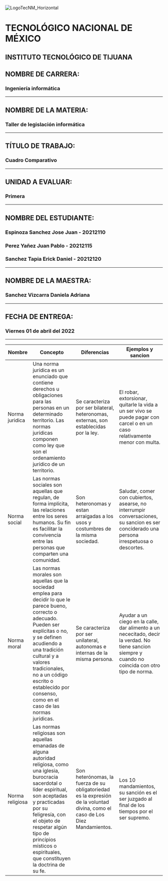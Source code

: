 
![LogoTecNM_Horizontal](https://user-images.githubusercontent.com/101742408/160739752-3ab4ba83-01d7-49b6-9ede-3ab2478f0696.svg)
# **TECNOLÓGICO NACIONAL DE MÉXICO**
##            INSTITUTO TECNOLÓGICO DE TIJUANA 
## NOMBRE DE CARRERA: 
### Ingeniería informática
---
## NOMBRE DE LA MATERIA: 
### Taller de legislación informática
---
## TÍTULO DE TRABAJO: 
### Cuadro Comparativo
---
## UNIDAD A EVALUAR: 
### Primera
---
## NOMBRE DEL ESTUDIANTE: 
### Espinoza Sanchez Jose Juan - 20212110
### Perez Yañez Juan Pablo - 20212115
### Sanchez Tapia Erick Daniel - 20212120
---
## NOMBRE DE LA MAESTRA:
### Sanchez Vizcarra Daniela Adriana
---
## FECHA DE ENTREGA:
### Viernes 01 de abril del 2022
---
| Nombre           | Concepto    |Diferencias  |Ejemplos y sancion |
|------------------|-------------|-------------|-------------------|
| Norma juridica   | Una norma jurídica es un enunciado que contiene derechos u obligaciones para las personas en un determinado territorio. Las normas jurídicas componen como ley que son el ordenamiento jurídico de un territorio.|Se caracteriza por ser bilateral, heteronomas, externas, son establecidas por la ley.|El robar, extorsionar, quitarle la vida a un ser vivo se puede pagar con carcel o en un caso relativamente menor con multa.|
| Norma social     | Las normas sociales son aquellas que regulan, de forma implícita, las relaciones entre los seres humanos. Su fin es facilitar la convivencia entre las personas que comparten una comunidad.|Son heteronomas y estan arraigadas a los usos y costumbres de la misma sociedad.|Saludar, comer con cubiertos, asearse, no interrumpir conversaciones, su sancion es ser conciderado una persona irrespetuosa o descortes. |
| Norma moral      |Las normas morales son aquellas que la sociedad emplea para decidir lo que le parece bueno, correcto o adecuado. Pueden ser explícitas o no, y se definen acudiendo a una tradición cultural y a valores tradicionales, no a un código escrito o establecido por consenso, como en el caso de las normas jurídicas.|Se caracteriza por ser unilateral, autonomas e internas de la misma persona.|Ayudar a un ciego en la calle, dar alimento a un nececitado, decir la verdad. No tiene sancion siempre y cuando no coincida con otro tipo de norma.|
| Norma religiosa  |Las normas religiosas son aquellas emanadas de alguna autoridad religiosa, como una iglesia, burocracia sacerdotal o líder espiritual, son aceptadas y practicadas por su feligresía, con el objeto de respetar algún tipo de principios místicos o espirituales, que constituyen la doctrina de su fe. | Son heterónomas, la fuerza de su obligatoriedad es la expresión de la voluntad divina, como el caso de Los Diez Mandamientos. |Los 10 mandamientos, su sanción es el ser juzgado al final de los tiempos por el ser supremo. |


